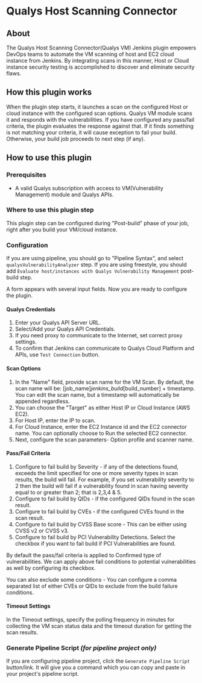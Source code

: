 # Qualys Host Scanning Connector

## About

The Qualys Host Scanning Connector(Qualys VM) Jenkins plugin empowers DevOps teams to automate the VM scanning of host and EC2 cloud instance from Jenkins. By integrating scans in this manner, Host or Cloud instance security testing is accomplished to discover and eliminate security flaws.

## How this plugin works

When the plugin step starts, it launches a scan on the configured Host or cloud instance with the configured scan options. Qualys VM module scans it and responds with the vulnerabilities. If you have configured any pass/fail criteria, the plugin evaluates the response against that. If it finds something is not matching your criteria, it will cause exception to fail your build. Otherwise, your build job proceeds to next step (if any).  

## How to use this plugin

### Prerequisites

* A valid Qualys subscription with access to VM(Vulnerability Management) module and Qualys APIs.


### Where to use this plugin step

This plugin step can be configured during "Post-build" phase of your job, right after you build your VM/cloud instance. 

### Configuration

If you are using pipeline, you should go to "Pipeline Syntax", and select `qualysVulnerabilityAnalyzer` step.
If you are using freestyle, you should add `Evaluate host/instances with Qualys Vulnerability Management` post-build step.

A form appears with several input fields. Now you are ready to configure the plugin. 

#### Qualys Credentials

1. Enter your Qualys API Server URL. 
2. Select/Add your Qualys API Credentials.
3. If you need proxy to communicate to the Internet, set correct proxy settings. 
4. To confirm that Jenkins can communicate to Qualys Cloud Platform and APIs, use `Test Connection` button.

#### Scan Options

1. In the "Name" field, provide scan name for the VM Scan. By default, the scan name will be: [job_name]_jenkins_build_[build_number] + timestamp. You can edit the scan name, but a timestamp will automatically be appended regardless.
2. You can choose the "Target" as either Host IP or Cloud Instance (AWS EC2).
3. For Host IP, enter the IP to scan.
4. For Cloud Instance, enter the EC2 Instance id and the EC2 connector name. You can optionally choose to Run the selected EC2 connector.
5. Next, configure the scan parameters- Option profile and scanner name.

#### Pass/Fail Criteria

1. Configure to fail build by Severity -  if any of the detections found, exceeds the limit specified for one or more severity types in scan results, the build will fail. For example, if you set vulnerability severity to 2 then the build will fail if a vulnerability found in scan having severity equal to or greater than 2; that is 2,3,4 & 5.
2. Configure to fail build by QIDs - if the configured QIDs found in the scan result.
3. Configure to fail build by CVEs - if the configured CVEs found in the scan result.
4. Configure to fail build by CVSS Base score - This can be either using CVSS v2 or CVSS v3.
5. Configure to fail build by PCI Vulnerability Detections. Select the checkbox if you want to fail build if PCI Vulnerabilities are found.

By default the pass/fail criteria is applied to Confirmed type of vulnerabilities. We can apply above fail conditions to potential vulnerabilities as well by configuring its checkbox.

You can also exclude some conditions - You can configure a comma separated list of either CVEs or QIDs to exclude from the build failure conditions.

#### Timeout Settings

In the Timeout settings, specify the polling frequency in minutes for collecting the VM scan status data and the timeout duration for getting the scan results.

### Generate Pipeline Script *(for pipeline project only)*

If you are configuring pipeline project, click the `Generate Pipeline Script` button/link. It will give you a command which you can copy and paste in your project's pipeline script. 

